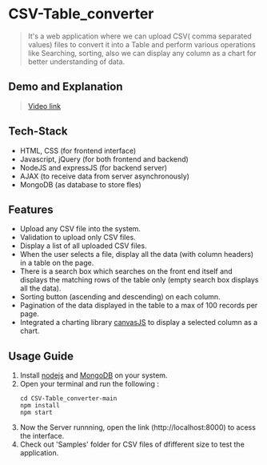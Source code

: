# CSV-Table_converter
> It's a web application where we can upload CSV( comma separated values) files to convert it into a Table and perform various operations like Searching, sorting, also we can display any column as a chart for better understanding of data. 

## Demo and Explanation

> [Video link]()

## Tech-Stack
* HTML, CSS (for frontend interface)
* Javascript, jQuery (for both frontend and backend)
* NodeJS and expressJS (for backend server)
* AJAX (to receive data  from server asynchronously)
* MongoDB (as database to store fles)

## Features
* Upload any CSV file into the system.
* Validation to upload only CSV files.
* Display a list of all uploaded CSV files.
* When the user selects a file, display all the data (with column headers) in a table on the page.
* There is a search box which searches on the front end itself and displays the matching rows of the table only (empty search box displays all the data).
* Sorting button (ascending and descending) on each column.
* Pagination of the data displayed in the table to a max of 100 records per page.
* Integrated a charting library [canvasJS](https://canvasjs.com/html5-javascript-column-chart/) to display a selected column as a chart.

## Usage Guide
1. Install [nodejs](https://nodejs.org/en/) and [MongoDB](https://www.mongodb.com/) on your system.
2. Open your terminal and run the following :
    ```
    cd CSV-Table_converter-main
    npm install
    npm start
    ```
 3. Now the Server runnning, open the link (http://localhost:8000) to acess the interface.
 4. Check out 'Samples' folder for CSV files of dfifferent size to test the application.

